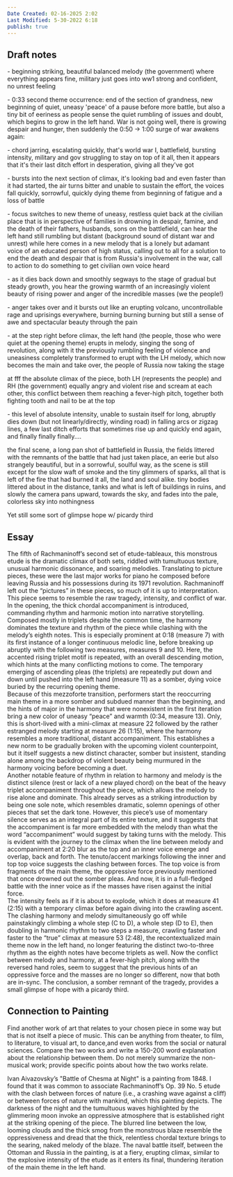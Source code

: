 ```yaml
---
Date Created: 02-16-2025 2:02
Last Modified: 5-30-2022 6:18
publish: true
---
```

## Draft notes
\- beginning striking, beautiful balanced melody (the government) where everything appears fine, military just goes into ww1 strong and confident, no unrest feeling

\- 0:33 second theme occurrence: end of the section of grandness, new beginning of quiet, uneasy 'peace' of a pause before more battle, but also a tiny bit of eeriness as people sense the quiet rumbling of issues and doubt, which begins to grow in the left hand. War is not going well, there is growing despair and hunger, then suddenly the 0:50 \-\> 1:00 surge of war awakens again:

\- chord jarring, escalating quickly, that's world war I, battlefield, bursting intensity, military and gov struggling to stay on top of it all, then it appears that it's their last ditch effort in desperation, giving all they've got

\- bursts into the next section of climax, it's looking bad and even faster than it had started, the air turns bitter and unable to sustain the effort, the voices fall quickly, sorrowful, quickly dying theme from beginning of fatigue and a loss of battle

\- focus switches to new theme of uneasy, restless quiet back at the civilian place that is in perspective of families in drowning in despair, famine, and the death of their fathers, husbands, sons on the battlefield, can hear the left hand still rumbling but distant (background sound of distant war and unrest) while here comes in a new melody that is a lonely but adamant voice of an educated person of high status, calling out to all for a solution to end the death and despair that is from Russia's involvement in the war, call to action to do something to get civilian own voice heard

\- as it dies back down and smoothly segways to the stage of gradual but steady growth, you hear the growing warmth of an increasingly violent beauty of rising power and anger of the incredible masses (we the people\!)

\- anger takes over and it bursts out like an erupting volcano, uncontrollable rage and uprisings everywhere, burning burning burning but still a sense of awe and spectacular beauty through the pain

\- at the step right before climax, the left hand (the people, those who were quiet at the opening theme) erupts in melody, singing the song of revolution, along with it the previously rumbling feeling of violence and uneasiness completely transformed to erupt with the LH melody, which now becomes the main and take over, the people of Russia now taking the stage

at fff the absolute climax of the piece, both LH (represents the people) and RH (the government) equally angry and violent rise and scream at each other, this conflict between them reaching a fever-high pitch, together both fighting tooth and nail to be at the top

\- this level of absolute intensity, unable to sustain itself for long, abruptly dies down (but not linearly/directly, winding road) in falling arcs or zigzag lines, a few last ditch efforts that sometimes rise up and quickly end again, and finally finally finally....

the final scene, a long pan shot of battlefield in Russia, the fields littered with the remnants of the battle that had just taken place, an eerie but also strangely beautiful, but in a sorrowful, soulful way, as the scene is still except for the slow waft of smoke and the tiny glimmers of sparks, all that is left of the fire that had burned it all, the land and soul alike. tiny bodies littered about in the distance, tanks and what is left of buildings in ruins, and slowly the camera pans upward, towards the sky, and fades into the pale, colorless sky into nothingness

Yet still some sort of glimpse hope w/ picardy third

## Essay

The fifth of Rachmaninoff’s second set of etude-tableaux, this monstrous etude is the dramatic climax of both sets, riddled with tumultuous texture, unusual harmonic dissonance, and soaring melodies. Translating to picture pieces, these were the last major works for piano he composed before leaving Russia and his possessions during its 1971 revolution. Rachmaninoff left out the “pictures” in these pieces, so much of it is up to interpretation. This piece seems to resemble the raw tragedy, intensity, and conflict of war.   
In the opening, the thick chordal accompaniment is introduced, commanding rhythm and harmonic motion into narrative storytelling. Composed mostly in triplets despite the common time, the harmony dominates the texture and rhythm of the piece while clashing with the melody’s eighth notes. This is especially prominent at 0:18 (measure 7\) with its first instance of a longer continuous melodic line, before breaking up abruptly with the following two measures, measures 9 and 10\. Here, the accented rising triplet motif is repeated, with an overall descending motion, which hints at the many conflicting motions to come. The temporary emerging of ascending pleas (the triplets) are repeatedly put down and down until pushed into the left hand (measure 11\) as a somber, dying voice buried by the recurring opening theme.   
Because of this mezzoforte transition, performers start the reoccurring main theme in a more somber and subdued manner than the beginning, and the hints of major in the harmony that were nonexistent in the first iteration bring a new color of uneasy “peace” and warmth (0:34, measure 13). Only, this is short-lived with a mini-climax at measure 22 followed by the rather estranged melody starting at measure 26 (1:15), where the harmony resembles a more traditional, distant accompaniment. This establishes a new norm to be gradually broken with the upcoming violent counterpoint, but it itself suggests a new distinct character, somber but insistent, standing alone among the backdrop of violent beauty being murmured in the harmony voicing before becoming a duet.  
Another notable feature of rhythm in relation to harmony and melody is the distinct silence (rest or lack of a new played chord) on the beat of the heavy triplet accompaniment throughout the piece, which allows the melody to rise alone and dominate. This already serves as a striking introduction by being one sole note, which resembles dramatic, solemn openings of other pieces that set the dark tone. However, this piece’s use of momentary silence serves as an integral part of its entire texture, and it suggests that the accompaniment is far more embedded with the melody than what the word “accompaniment” would suggest by taking turns with the melody. This is evident with the journey to the climax when the line between melody and accompaniment at 2:20 blur as the top and an inner voice emerge and overlap, back and forth. The tenuto/accent markings following the inner and top top voice suggests the clashing between forces. The top voice is from fragments of the main theme, the oppressive force previously mentioned that once drowned out the somber pleas. And now, it is in a full-fledged battle with the inner voice as if the masses have risen against the initial force.   
The intensity feels as if it is about to explode, which it does at measure 41 (2:15) with a temporary climax before again diving into the crawling ascent. The clashing harmony and melody simultaneously go off while painstakingly climbing a whole step (C to D), a whole step (D to E), then doubling in harmonic rhythm to two steps a measure, crawling faster and faster to the “true” climax at measure 53 (2:48), the recontextualized main theme now in the left hand, no longer featuring the distinct two-to-three rhythm as the eighth notes have become triplets as well. Now the conflict between melody and harmony, at a fever-high pitch, along with the reversed hand roles, seem to suggest that the previous hints of an oppressive force and the masses are no longer so different, now that both are in-sync. The conclusion, a somber remnant of the tragedy, provides a small glimpse of hope with a picardy third. 

## Connection to Painting
Find another work of art that relates to your chosen piece in some way but that is not itself a piece of music. This can be anything from theater, to film, to literature, to visual art, to dance,and even works from the social or natural sciences. Compare the two works and write a 150-200 word explanation about the relationship between them. Do not merely summarize the non-musical work; provide specific points about how the two works relate.

Ivan Aivazovsky’s "Battle of Chesma at Night" is a painting from 1848\. I found that it was common to associate Rachmaninoff’s Op. 39 No. 5 etude with the clash between forces of nature (i.e., a crashing wave against a cliff) or between forces of nature with mankind, which this painting depicts. The darkness of the night and the tumultuous waves highlighted by the glimmering moon invoke an oppressive atmosphere that is established right at the striking opening of the piece. The blurred line between the low, looming clouds and the thick smog from the monstrous blaze resemble the oppressiveness and dread that the thick, relentless chordal texture brings to the searing, naked melody of the blaze. The naval battle itself, between the Ottoman and Russia in the painting, is at a fiery, erupting climax, similar to the explosive intensity of the etude as it enters its final, thundering iteration of the main theme in the left hand. 

